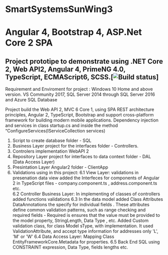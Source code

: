# SmartSystemsSunWing3

# Angular 4, Bootstrap 4, ASP.Net Core 2 SPA

## Project prototipe to demonstrate using .NET Core 2, Web API2, Angular 4, PrimeNG 4.0, TypeScript, ECMAScript6, SCSS.[![Build status](https://ci.appveyor.com/api/projects/status/33srpo7owl1h3y4e?svg=true)]

Requirement and Enviroment for project : 
Windows 10 Home and above version.
VS Community  2017, SQL Server 2014 through SQL Server 2016 and Azure SQL Database

 Project build the Web API 2, MVC 6 Core 1,   using SPA REST architecture principles,  Angular 2, TypeScript, Bootstrap and support cross-platform framework for building modern mobile applications.
Dependency injection  and services in class startup.cs and inside the method “ConfigureServices(IServiceCollection services)


1. Script to create database folder - SQL 
2. Business Layer project for the interfaces folder - Controllers.
3. Controlers implementation WebAPI 2
4. Repository Layer project for interfaces to data context folder - DAL (Data Access Layer)
5. Presintation Layer Angular2  folder - ClientApp
6. Validations using  in this project:
6.1 View Layer:  validations   in presenation data view   added the Interfeces for  components of Angular 2 in TypeScript  files - company.component.ts , address.component.ts etc.  
6.2 Controller Business Layer: In implementing  of classes of controllers added functions  validations
6.3 In the data model added Class Attributes DataAnnotations the specify for individual fields . These attributes define common validation patterns, such as range checking and required fields - Required is ensures that the value must be provided to the model property, StringLength, Data Type ,  etc.
Added Custom validation class, for class Model sType,  with implementation. It used ValidationAttribute, and accept type information for addresses only  'L', 'M' or 'W'
6.4 Data Access Layer: Mapping Class EntityFrameworkCore.Metadata for properties.
6.5 Back End SQL using CONSTRAINT expression, Data Type, fields lengths etc.  
